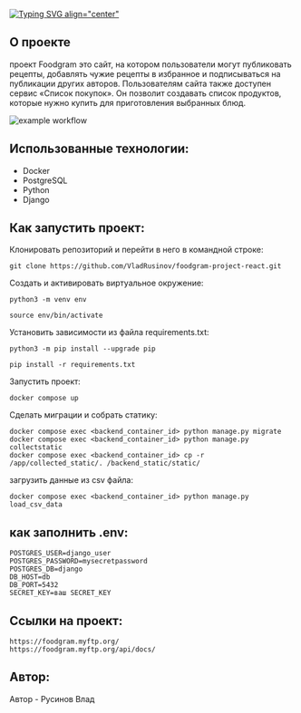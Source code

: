 [![Typing SVG align="center"](https://readme-typing-svg.herokuapp.com?color=%2336BCF7&lines=FOODGRAM)](https://git.io/typing-svg)
## О проекте
проект Foodgram это сайт, на котором пользователи могут публиковать рецепты, добавлять чужие рецепты в избранное и подписываться на публикации других авторов. Пользователям сайта также доступен сервис «Список покупок». Он позволит создавать список продуктов, которые нужно купить для приготовления выбранных блюд.

![example workflow](https://github.com/VladRusinov/foodgram-project-react/actions/workflows/main.yml/badge.svg)

## Использованные технологии:
- Docker
- PostgreSQL
- Python
- Django


## Как запустить проект:

Клонировать репозиторий и перейти в него в командной строке:

```
git clone https://github.com/VladRusinov/foodgram-project-react.git
```
Cоздать и активировать виртуальное окружение:

```
python3 -m venv env
```

```
source env/bin/activate
```

Установить зависимости из файла requirements.txt:

```
python3 -m pip install --upgrade pip
```

```
pip install -r requirements.txt
```
Запустить проект:

```
docker compose up
```

Сделать миграции и собрать статику:

```
docker compose exec <backend_container_id> python manage.py migrate
docker compose exec <backend_container_id> python manage.py collectstatic
docker compose exec <backend_container_id> cp -r /app/collected_static/. /backend_static/static/ 
```

загрузить данные из csv файла:

```
docker compose exec <backend_container_id> python manage.py load_csv_data
```

## как заполнить .env:
```
POSTGRES_USER=django_user
POSTGRES_PASSWORD=mysecretpassword
POSTGRES_DB=django
DB_HOST=db
DB_PORT=5432
SECRET_KEY=ваш SECRET_KEY
```

## Ссылки на проект:
```
https://foodgram.myftp.org/
https://foodgram.myftp.org/api/docs/
```


## Автор:

Автор - Русинов Влад
